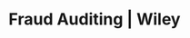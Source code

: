 ---
title: Fraud Auditing | Wiley
linkurl: https://kutt.it/jSeGFv
fitur: lainlain
category: lainlain
createdTime : 25/01/2020
modifiedTime : 25/01/2020
topik: Tax Planning & Fraud
color: ffd33d
img: fraud.png
---